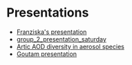 # Presentations

- [Franziska's presentation](https://nordicesmhub.github.io/NEGI-Abisko-2019/topics/group-2/presentations/franzihe_intermediate_pres.slides.html#/)
- [group_2_presentation_saturday](https://github.com/NordicESMhub/NEGI-Abisko-2019/raw/master/content/topics/group-2/presentations/group_2_presentation_saturday.pdf)
- [Artic AOD diversity in aerosol species](https://github.com/NordicESMhub/NEGI-Abisko-2019/raw/master/content/topics/group-2/presentations/Artic_AOD_diversity_in_aerosol_species.pdf)
- [Goutam presentation](https://github.com/NordicESMhub/NEGI-Abisko-2019/raw/master/content/topics/group-2/presentations/Goutam_presentation_abiskp.pdf)
